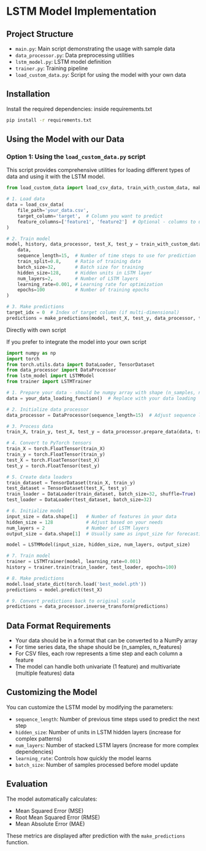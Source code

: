 # LSTM Model Implementation


## Project Structure

- `main.py`: Main script demonstrating the usage with sample data
- `data_processor.py`: Data preprocessing utilities 
- `lstm_model.py`: LSTM model definition
- `trainer.py`: Training pipeline
- `load_custom_data.py`: Script for using the model with your own data

## Installation

Install the required dependencies: inside requirements.txt

```bash
pip install -r requirements.txt
```

## Using the Model with our Data

### Option 1: Using the `load_custom_data.py` script

This script provides comprehensive utilities for loading different types of data and using it with the LSTM model.

```python
from load_custom_data import load_csv_data, train_with_custom_data, make_predictions

# 1. Load data 
data = load_csv_data(
    file_path='your_data.csv', 
    target_column='target',  # Column you want to predict
    feature_columns=['feature1', 'feature2']  # Optional - columns to use as features
)

# 2. Train model
model, history, data_processor, test_X, test_y = train_with_custom_data(
    data, 
    sequence_length=15,  # Number of time steps to use for prediction
    train_split=0.8,     # Ratio of training data
    batch_size=32,       # Batch size for training
    hidden_size=128,     # Hidden units in LSTM layer
    num_layers=2,        # Number of LSTM layers
    learning_rate=0.001, # Learning rate for optimization
    epochs=100           # Number of training epochs
)

# 3. Make predictions
target_idx = 0  # Index of target column (if multi-dimensional)
predictions = make_predictions(model, test_X, test_y, data_processor, target_idx)
```

Directly with own script

If you prefer to integrate the model into your own script

```python
import numpy as np
import torch
from torch.utils.data import DataLoader, TensorDataset
from data_processor import DataProcessor
from lstm_model import LSTMModel
from trainer import LSTMTrainer

# 1. Prepare your data - should be numpy array with shape (n_samples, n_features)
data = your_data_loading_function()  # Replace with your data loading

# 2. Initialize data processor
data_processor = DataProcessor(sequence_length=15)  # Adjust sequence length

# 3. Process data
train_X, train_y, test_X, test_y = data_processor.prepare_data(data, train_split=0.8)

# 4. Convert to PyTorch tensors
train_X = torch.FloatTensor(train_X)
train_y = torch.FloatTensor(train_y)
test_X = torch.FloatTensor(test_X)
test_y = torch.FloatTensor(test_y)

# 5. Create data loaders
train_dataset = TensorDataset(train_X, train_y)
test_dataset = TensorDataset(test_X, test_y)
train_loader = DataLoader(train_dataset, batch_size=32, shuffle=True)
test_loader = DataLoader(test_dataset, batch_size=32)

# 6. Initialize model
input_size = data.shape[1]   # Number of features in your data
hidden_size = 128            # Adjust based on your needs
num_layers = 2               # Number of LSTM layers
output_size = data.shape[1]  # Usually same as input_size for forecasting

model = LSTMModel(input_size, hidden_size, num_layers, output_size)

# 7. Train model
trainer = LSTMTrainer(model, learning_rate=0.001)
history = trainer.train(train_loader, test_loader, epochs=100)

# 8. Make predictions
model.load_state_dict(torch.load('best_model.pth'))
predictions = model.predict(test_X)

# 9. Convert predictions back to original scale
predictions = data_processor.inverse_transform(predictions)
```

## Data Format Requirements

- Your data should be in a format that can be converted to a NumPy array
- For time series data, the shape should be (n_samples, n_features)
- For CSV files, each row represents a time step and each column a feature
- The model can handle both univariate (1 feature) and multivariate (multiple features) data

## Customizing the Model

You can customize the LSTM model by modifying the parameters:

- `sequence_length`: Number of previous time steps used to predict the next step
- `hidden_size`: Number of units in LSTM hidden layers (increase for complex patterns)
- `num_layers`: Number of stacked LSTM layers (increase for more complex dependencies)
- `learning_rate`: Controls how quickly the model learns
- `batch_size`: Number of samples processed before model update



## Evaluation

The model automatically calculates:
- Mean Squared Error (MSE)
- Root Mean Squared Error (RMSE)
- Mean Absolute Error (MAE)

These metrics are displayed after prediction with the `make_predictions` function. 